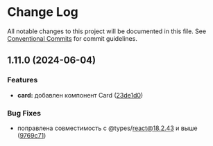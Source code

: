 # Change Log

All notable changes to this project will be documented in this file.
See [Conventional Commits](https://conventionalcommits.org) for commit guidelines.

## 1.11.0 (2024-06-04)


### Features

* **card:** добавлен компонент Card ([23de1d0](#))


### Bug Fixes

* поправлена совместимость с @types/react@18.2.43 и выше ([9769c71](#))
